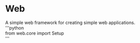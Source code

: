 # **Web**
A simple web framework for creating simple web applications.  
\'''python  
from web.core import Setup  
\'''
